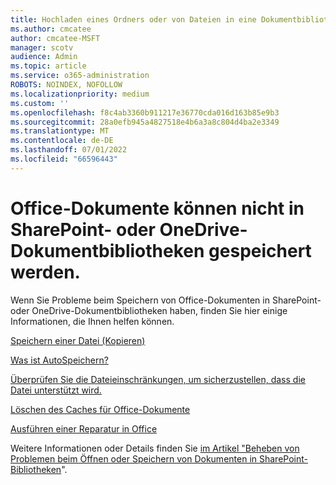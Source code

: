 ```yaml
---
title: Hochladen eines Ordners oder von Dateien in eine Dokumentbibliothek
ms.author: cmcatee
author: cmcatee-MSFT
manager: scotv
audience: Admin
ms.topic: article
ms.service: o365-administration
ROBOTS: NOINDEX, NOFOLLOW
ms.localizationpriority: medium
ms.custom: ''
ms.openlocfilehash: f8c4ab3360b911217e36770cda016d163b85e9b3
ms.sourcegitcommit: 28a0efb945a4827518e4b6a3a8c804d4ba2e3349
ms.translationtype: MT
ms.contentlocale: de-DE
ms.lasthandoff: 07/01/2022
ms.locfileid: "66596443"
---
```

# <a name="cannot-save-office-documents-to-sharepoint-or-onedrive-document-libraries"></a>Office-Dokumente können nicht in SharePoint- oder OneDrive-Dokumentbibliotheken gespeichert werden.

Wenn Sie Probleme beim Speichern von Office-Dokumenten in SharePoint- oder OneDrive-Dokumentbibliotheken haben, finden Sie hier einige Informationen, die Ihnen helfen können.

[Speichern einer Datei (Kopieren)](https://support.microsoft.com/office/save-back-up-and-recover-a-file-in-microsoft-office-a7f0a209-ad22-4212-bb53-6cd8e801a6fb)

[Was ist AutoSpeichern?](https://support.microsoft.com/office/what-is-autosave-6d6bd723-ebfd-4e40-b5f6-ae6e8088f7a5)

[Überprüfen Sie die Dateieinschränkungen, um sicherzustellen, dass die Datei unterstützt wird.](https://support.microsoft.com/office/restrictions-and-limitations-in-onedrive-and-sharepoint-64883a5d-228e-48f5-b3d2-eb39e07630fa)

[Löschen des Caches für Office-Dokumente](https://support.microsoft.com/topic/delete-your-office-document-cache-b1d3765e-d71b-4bb8-99ca-acd22c42995d)

[Ausführen einer Reparatur in Office](https://support.microsoft.com/office/repair-an-office-application-7821d4b6-7c1d-4205-aa0e-a6b40c5bb88b)

Weitere Informationen oder Details finden Sie [im Artikel "Beheben von Problemen beim Öffnen oder Speichern von Dokumenten in SharePoint-Bibliotheken](https://support.microsoft.com/office/fix-problems-opening-documents-in-sharepoint-libraries-31329fa1-4ad0-47fc-95d8-bb0c5b12a536)".


